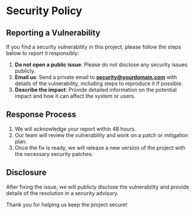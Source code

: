 # Security Policy

## Reporting a Vulnerability

If you find a security vulnerability in this project, please follow the steps below to report it responsibly:

1. **Do not open a public issue**: Please do not disclose any security issues publicly.
2. **Email us**: Send a private email to **security@yourdomain.com** with details of the vulnerability, including steps to reproduce it if possible.
3. **Describe the impact**: Provide detailed information on the potential impact and how it can affect the system or users.

## Response Process

1. We will acknowledge your report within 48 hours.
2. Our team will review the vulnerability and work on a patch or mitigation plan.
3. Once the fix is ready, we will release a new version of the project with the necessary security patches.

## Disclosure

After fixing the issue, we will publicly disclose the vulnerability and provide details of the resolution in a security advisory.

Thank you for helping us keep the project secure!
